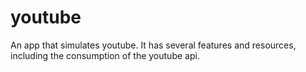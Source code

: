 # youtube

An app that simulates youtube. It has several features and resources, including the consumption of the youtube api.
